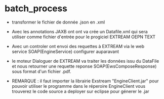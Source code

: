 # batch_process

- transformer le fichier de donnée .json en .xml
- Avec les annotations JAXB ont ont va crée un Datafile.xml qui sera utiliser comme fichier d'entrée pour le progiciel EXTREAM OEPN TEXT
- Avec un controler ont envoi des requettes à EXTREAM via le web service SOAP(EngineService) configurer auparavant 
- le moteur Dialoguer de EXTREAM va traiter les données issu du DataFile et nous retourner une requette reponse SOAP(EwsComposeResponse) sous format d'un fichier .pdf.

- REMARQUE : il faut importer la librairie Exstream "EngineClient.jar" pour pouvoir utiliser le programme 
  dans le réperoire EngineClient vous trouverez le code source a deployer sur eclipse pour génerer le .jar

